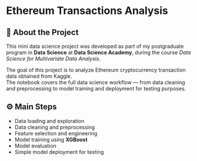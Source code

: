 # Ethereum Transactions Analysis

## 📖 About the Project
This mini data science project was developed as part of my postgraduate program in **Data Science** at **Data Science Academy**, during the course *Data Science for Multivariate Data Analysis*.

The goal of this project is to analyze Ethereum cryptocurrency transaction data obtained from Kaggle.  
The notebook covers the full data science workflow — from data cleaning and preprocessing to model training and deployment for testing purposes.

## ⚙️ Main Steps
- Data loading and exploration  
- Data cleaning and preprocessing  
- Feature selection and engineering  
- Model training using **XGBoost**  
- Model evaluation  
- Simple model deployment for testing  
